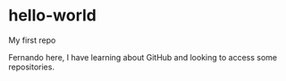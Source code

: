 # hello-world
My first repo

Fernando here, I have learning about GitHub and looking to access some repositories.
